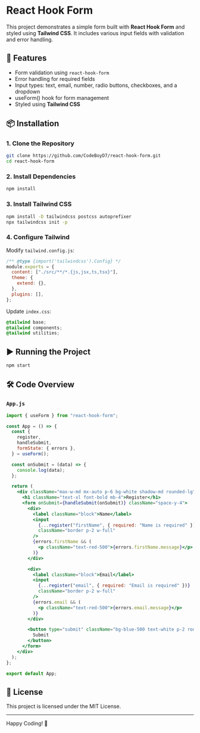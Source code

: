 # React Hook Form

This project demonstrates a simple form built with **React Hook Form** and styled using **Tailwind CSS**. It includes various input fields with validation and error handling.

## 🚀 Features

- Form validation using `react-hook-form`
- Error handling for required fields
- Input types: text, email, number, radio buttons, checkboxes, and a dropdown
- useForm() hook for form management
- Styled using **Tailwind CSS**

## 📦 Installation

### 1. Clone the Repository

```sh
git clone https://github.com/CodeBoyD7/react-hook-form.git
cd react-hook-form
```

### 2. Install Dependencies

```sh
npm install
```

### 3. Install Tailwind CSS

```sh
npm install -D tailwindcss postcss autoprefixer
npx tailwindcss init -p
```

### 4. Configure Tailwind

Modify `tailwind.config.js`:

```js
/** @type {import('tailwindcss').Config} */
module.exports = {
  content: ["./src/**/*.{js,jsx,ts,tsx}"],
  theme: {
    extend: {},
  },
  plugins: [],
};
```

Update `index.css`:

```css
@tailwind base;
@tailwind components;
@tailwind utilities;
```

## ▶️ Running the Project

```sh
npm start
```

## 🛠️ Code Overview

### `App.js`

```jsx
import { useForm } from "react-hook-form";

const App = () => {
  const {
    register,
    handleSubmit,
    formState: { errors },
  } = useForm();

  const onSubmit = (data) => {
    console.log(data);
  };

  return (
    <div className="max-w-md mx-auto p-6 bg-white shadow-md rounded-lg">
      <h1 className="text-xl font-bold mb-4">Register</h1>
      <form onSubmit={handleSubmit(onSubmit)} className="space-y-4">
        <div>
          <label className="block">Name</label>
          <input
            {...register("firstName", { required: "Name is required" })}
            className="border p-2 w-full"
          />
          {errors.firstName && (
            <p className="text-red-500">{errors.firstName.message}</p>
          )}
        </div>

        <div>
          <label className="block">Email</label>
          <input
            {...register("email", { required: "Email is required" })}
            className="border p-2 w-full"
          />
          {errors.email && (
            <p className="text-red-500">{errors.email.message}</p>
          )}
        </div>

        <button type="submit" className="bg-blue-500 text-white p-2 rounded">
          Submit
        </button>
      </form>
    </div>
  );
};

export default App;
```

## 📜 License

This project is licensed under the MIT License.

---

Happy Coding! 🎉
